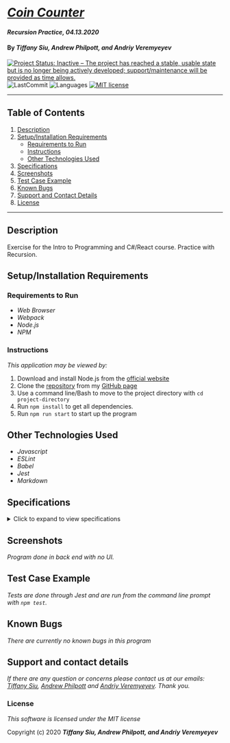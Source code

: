 # _[Coin Counter](https://github.com/TSiu88/coin-counter)_

#### _Recursion Practice, 04.13.2020_

#### By _**Tiffany Siu, Andrew Philpott, and Andriy Veremyeyev**_

[![Project Status: Inactive – The project has reached a stable, usable state but is no longer being actively developed; support/maintenance will be provided as time allows.](https://www.repostatus.org/badges/latest/inactive.svg)](https://www.repostatus.org/#inactive)
![LastCommit](https://img.shields.io/github/last-commit/tsiu88/coin-counter)
![Languages](https://img.shields.io/github/languages/top/tsiu88/coin-counter)
[![MIT license](https://img.shields.io/badge/License-MIT-orange.svg)](https://lbesson.mit-license.org/)

---
## Table of Contents
1. [Description](#description)
2. [Setup/Installation Requirements](#setup/installation-requirements)
    - [Requirements to Run](#requirements-to-run)
    - [Instructions](#instructions)
    - [Other Technologies Used](#other-technologies-used)
3. [Specifications](#specifications)
4. [Screenshots](#screenshots)
5. [Test Case Example](#test-case-example)
6. [Known Bugs](#known-bugs)
7. [Support and Contact Details](#support-and-contact-details)
8. [License](#license)
---
## Description

Exercise for the Intro to Programming and C#/React course.  Practice with Recursion.

## Setup/Installation Requirements

### Requirements to Run

* _Web Browser_
* _Webpack_
* _Node.js_
* _NPM_

### Instructions

*This application may be viewed by:*

1. Download and install Node.js from the [official website](https://nodejs.org/en/download/)
2. Clone the [repository](https://github.com/TSiu88/coin-counter.git) from my [GitHub page](https://github.com/TSiu88)
3. Use a command line/Bash to move to the project directory with `cd project-directory`
4. Run `npm install` to get all dependencies. 
5. Run `npm run start` to start up the program

## Other Technologies Used

* _Javascript_
* _ESLint_
* _Babel_
* _Jest_
* _Markdown_

## Specifications

<details>
  <summary>Click to expand to view specifications</summary>

| Specification | Input | Output |
| :-------------     | :------------- | :------------- |
| The program displays "Not a number" if input is not a money value | "Test" | "Not a number" |
| The program displays correct quarter amount | $0.57 | 2 quarters |
| The program displays correct dime amount | $0.28 | 2 dimes |
| The program displays correct nickel amount | $0.16 | 1 dime, 1 nickel |
| The program displays correct penny amount | $0.03 | 3 pennies |

</details>


## Screenshots

_Program done in back end with no UI._

## Test Case Example
_Tests are done through Jest and are run from the command line prompt with `npm test`._

## Known Bugs

_There are currently no known bugs in this program_

## Support and contact details


_If there are any question or concerns please contact us at our emails: [Tiffany Siu](mailto:tsiu88@gmail.com), [Andrew Philpott](mailto:#) and [Andriy Veremyeyev](mailto:#). Thank you._

### License

*This software is licensed under the MIT license*

Copyright (c) 2020 **_Tiffany Siu, Andrew Philpott, and Andriy Veremyeyev_**
